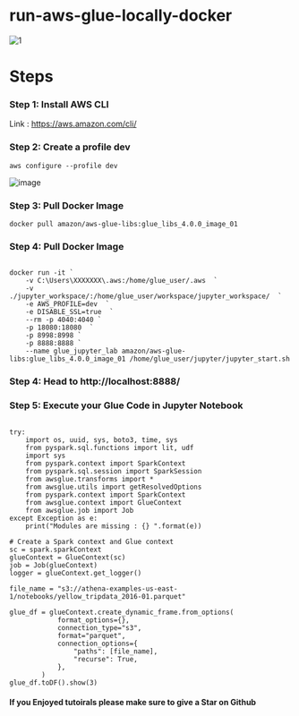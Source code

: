 # run-aws-glue-locally-docker

![1](https://github.com/soumilshah1995/run-aws-glue-locally-docker/assets/39345855/b8c77bad-1bcf-4216-b272-ac07db70dfae)


# Steps 

### Step 1: Install AWS CLI 
Link : https://aws.amazon.com/cli/

### Step 2: Create a profile dev
```
aws configure --profile dev
```
![image](https://github.com/soumilshah1995/run-aws-glue-locally-docker/assets/39345855/748abc5e-1a71-4218-a578-9cff1b8312ef)

### Step 3: Pull Docker Image 
```
docker pull amazon/aws-glue-libs:glue_libs_4.0.0_image_01
```
### Step 4: Pull Docker Image 
```

docker run -it `
    -v C:\Users\XXXXXXX\.aws:/home/glue_user/.aws  `
    -v ./jupyter_workspace/:/home/glue_user/workspace/jupyter_workspace/  `
    -e AWS_PROFILE=dev  `
    -e DISABLE_SSL=true  `
    --rm -p 4040:4040 `
    -p 18080:18080  `
    -p 8998:8998 `
    -p 8888:8888 `
    --name glue_jupyter_lab amazon/aws-glue-libs:glue_libs_4.0.0_image_01 /home/glue_user/jupyter/jupyter_start.sh

```
###  Step 4: Head to http://localhost:8888/

###  Step 5: Execute your Glue Code in Jupyter Notebook
```

try:
    import os, uuid, sys, boto3, time, sys
    from pyspark.sql.functions import lit, udf
    import sys
    from pyspark.context import SparkContext
    from pyspark.sql.session import SparkSession
    from awsglue.transforms import *
    from awsglue.utils import getResolvedOptions
    from pyspark.context import SparkContext
    from awsglue.context import GlueContext
    from awsglue.job import Job
except Exception as e:
    print("Modules are missing : {} ".format(e))

# Create a Spark context and Glue context
sc = spark.sparkContext
glueContext = GlueContext(sc)
job = Job(glueContext)
logger = glueContext.get_logger()

file_name = "s3://athena-examples-us-east-1/notebooks/yellow_tripdata_2016-01.parquet"

glue_df = glueContext.create_dynamic_frame.from_options(
            format_options={},
            connection_type="s3",
            format="parquet",
            connection_options={
                "paths": [file_name],
                "recurse": True,
            },
        )
glue_df.toDF().show(3)

```

#### If you Enjoyed tutoirals please make sure to give a Star  on Github 

